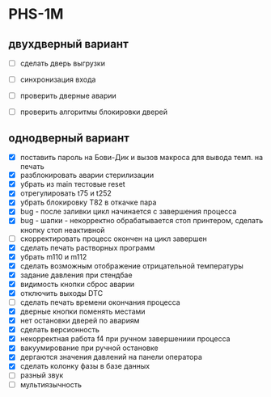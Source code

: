 # PHS-1M

## двухдверный вариант
- [ ] сделать дверь выгрузки
- [ ] синхронизация входа
- [ ] проверить дверные аварии
- [ ] проверить алгоритмы блокировки дверей


## однодверный вариант
- [x] поставить пароль на Бови-Дик и вызов макроса для вывода темп. на печать
- [x] разблокировать аварии стерилизации
- [x] убрать из main тестовые reset
- [x] отрегулировать t75 и t252
- [x] убрать блокировку T82 в откачке пара
- [x] bug - после заливки цикл начинается с завершения процесса
- [x] bug - шапки - некорректно обрабатывается стоп принтером, сделать кнопку стоп неактивной
- [ ] скорректировать процесс окончен на цикл завершен
- [x] сделать печать растворных программ
- [x] убрать m110 и m112
- [x] сделать возможным отображение отрицательной температуры
- [x] задание давления при стендбае 
- [x] видимость кнопки сброс аварии
- [x] отключить выходы DTC
- [ ] сделать печать времени окончания процесса
- [x] дверные кнопки поменять местами
- [x] нет остановки дверей по авариям
- [x] сделать версионность
- [x] некорректная работа f4 при ручном завершениии процесса
- [x] вакуумирование при ручной остановке
- [x] дергаются значения давлений на панели оператора
- [x] сделать колонку фазы в базе данных
- [ ] разный звук
- [ ] мультиязычность
